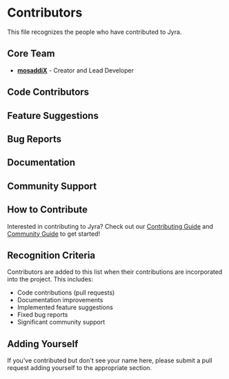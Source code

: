 # Contributors

This file recognizes the people who have contributed to Jyra.

## Core Team

- **[mosaddiX](https://github.com/mosaddiX)** - Creator and Lead Developer

## Code Contributors

<!-- Add code contributors here -->

## Feature Suggestions

<!-- Add people who suggested implemented features here -->

## Bug Reports

<!-- Add people who reported fixed bugs here -->

## Documentation

<!-- Add documentation contributors here -->

## Community Support

<!-- Add community supporters here -->

## How to Contribute

Interested in contributing to Jyra? Check out our [Contributing Guide](CONTRIBUTING.md) and [Community Guide](docs/COMMUNITY.md) to get started!

## Recognition Criteria

Contributors are added to this list when their contributions are incorporated into the project. This includes:

- Code contributions (pull requests)
- Documentation improvements
- Implemented feature suggestions
- Fixed bug reports
- Significant community support

## Adding Yourself

If you've contributed but don't see your name here, please submit a pull request adding yourself to the appropriate section.

